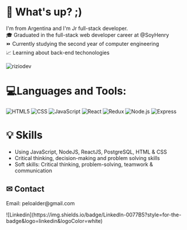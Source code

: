 # 👋 What's up? ;)
I'm from Argentina and I'm Jr full-stack developer.<br>🎓 Graduated in the full-stack web developer career at @SoyHenry<br>⏩ Currently studying the second year of computer engineering<br>📈 Learning about back-end techonologies

<p align="left"> <img src="https://komarev.com/ghpvc/?username=riziodev&label=Profile%20views&color=0e75b6&style=flat" alt="riziodev" /> </p>

# 💻Languages and Tools:
 ![HTML5](https://img.shields.io/badge/-HTML5-696969?style=flat&logo=HTML5)
  ![CSS](https://img.shields.io/badge/-CSS-696969?style=flat&logo=CSS3&logoColor=1572B6)
  ![JavaScript](https://img.shields.io/badge/-JavaScript-696969?style=flat&logo=javascript)
  ![React](https://img.shields.io/badge/-React-696969?style=flat&logo=react)
  ![Redux](https://img.shields.io/badge/-Redux-696969?style=flat&logo=redux)
  ![Node.js](https://img.shields.io/badge/-Node.js-696969?style=flat&logo=node.js)
  ![Express](https://img.shields.io/badge/-Express-696969?style=flat&logo=express)

# 💡 Skills

- Using JavaScript, NodeJS, ReactJS, PostgreSQL, HTML & CSS
- Critical thinking, decision-making and problem solving skills
- Soft skills: Critical thinking, problem-solving, teamwork & communication

## ✉ Contact
<p> Email: peloalder@gmail.com </p>
![Linkedin](https://img.shields.io/badge/LinkedIn-0077B5?style=for-the-badge&logo=linkedin&logoColor=white)
